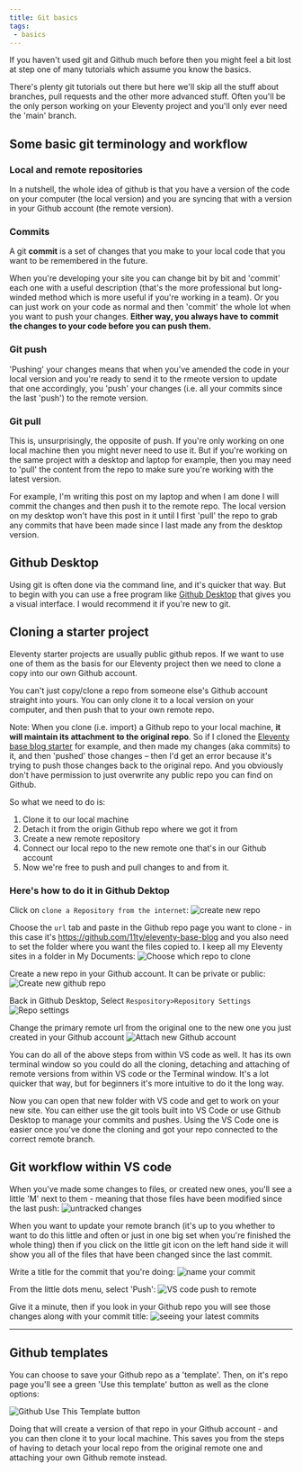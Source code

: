 ```yaml
---
title: Git basics
tags: 
 - basics
---
```


If you haven't used git and Github much before then you might feel a bit lost at step one of many tutorials which assume you know the basics.

There's plenty git tutorials out there but here we'll skip all the stuff about branches, pull requests and the other more advanced stuff. Often you'll be the only person working on your Eleventy project and you'll only ever need the 'main' branch.

## Some basic git terminology and workflow

### Local and remote repositories

In a nutshell, the whole idea of github is that you have a version of the code on your computer (the local version) and you are syncing that with a version in your Github account (the remote version).

### Commits

A git **commit** is a set of changes that you make to your local code that you want to be remembered in the future. 

When you're developing your site you can change bit by bit and 'commit' each one with a useful description (that's the more professional but long-winded method which is more useful if you're working in a team). Or you can just work on your code as normal and then 'commit' the whole lot when you want to push your changes. **Either way, you always have to commit the changes to your code before you can push them.**

### Git push

'Pushing' your changes means that when you've amended the code in your local version and you're ready to send it to the rmeote version to update that one accordingly, you 'push' your changes (i.e. all your commits since the last 'push') to the remote version. 

### Git pull

This is, unsurprisingly, the opposite of push. If you're only working on one local machine then you might never need to use it. But if you're working on the same project with a desktop and laptop for example, then you may need to 'pull' the content from the repo to make sure you're working with the latest version. 

For example, I'm writing this post on my laptop and when I am done I will commit the changes and then push it to the remote repo. The local version on my desktop won't have this post in it until I first 'pull' the repo to grab any commits that have been made since I last made any from the desktop version.

## Github Desktop

Using git is often done via the command line, and it's quicker that way. But to begin with you can use a free program like [Github Desktop](https://desktop.github.com/) that gives you a visual interface. I would recommend it if you're new to git.

## Cloning a starter project

Eleventy starter projects are usually public github repos. If we want to use one of them as the basis for our Eleventy project then we need to clone a copy into our own Github account.

You can't just copy/clone a repo from someone else's Github account straight into yours. You can only clone it to a local version on your computer, and then push that to your own remote repo. 


Note: When you clone (i.e. import) a Github repo to your local machine, **it will maintain its attachment to the original repo**. So if I cloned the [Eleventy base blog starter](https://github.com/11ty/eleventy-base-blog) for example, and then made my changes (aka commits) to it, and then 'pushed' those changes – then I'd get an error because it's trying to push those changes back to the original repo. And you obviously don't have permission to just overwrite any public repo you can find on Github.

So what we need to do is:
1. Clone it to our local machine
2. Detach it from the origin Github repo where we got it from
3. Create a new remote repository
3. Connect our local repo to the new remote one that's in our Github account
4. Now we're free to push and pull changes to and from it.

### Here's how to do it in Github Dektop

Click on `clone a Repository from the internet`:
![create new repo](https://p67.p3.n0.cdn.getcloudapp.com/items/GGu2WxXK/Screenshot%202020-12-13%20at%2008.01.45.png?v=482012157b6f2c625599a005de24d687)

Choose the `url` tab and paste in the Github repo page you want to clone - in this case it's https://github.com/11ty/eleventy-base-blog and you also need to set the folder where you want the files copied to. I keep all my Eleventy sites in a folder in My Documents:
![Choose which repo to clone](https://p67.p3.n0.cdn.getcloudapp.com/items/12uK4qBQ/Screenshot%202020-12-13%20at%2008.02.50.png?v=238ddf964eb53e21c66ede8405808fb6)

Create a new repo in your Github account. It can be private or public:
![Create new github repo](https://p67.p3.n0.cdn.getcloudapp.com/items/bLu0kooQ/Screenshot%202020-12-13%20at%2008.08.55.png?v=6582702c89e9eb738aa98aa5b7d7c429)

Back in Github Desktop, Select `Respository>Repository Settings`
![Repo settings](https://p67.p3.n0.cdn.getcloudapp.com/items/llunN1vA/Screenshot%202020-12-13%20at%2008.16.21.png?v=5e6f17be58b466c3650abbcb21ca8b6b)


Change the primary remote url from the original one to the new one you just created in your Github account
![Attach new Github account](https://p67.p3.n0.cdn.getcloudapp.com/items/d5uPAx4K/Screenshot%202020-12-13%20at%2008.17.24.png?v=430454f23ccd814b7cefac71316e887f)

You can do all of the above steps from within VS code as well. It has its own terminal window so you could do all the cloning, detaching and attaching of remote versions from within VS code or the Terminal window. It's a lot quicker that way, but for beginners it's more intuitive to do it the long way.

Now you can open that new folder with VS code and get to work on your new site. You can either use the git tools built into VS Code or use Github Desktop to manage your commits and pushes. Using the VS Code one is easier once you've done the cloning and got your repo connected to the correct remote branch.


## Git workflow within VS code

When you've made some changes to files, or created new ones, you'll see a little 'M' next to them - meaning that those files have been modified since the last push:
![untracked changes](https://p67.p3.n0.cdn.getcloudapp.com/items/7KubPq4b/Screenshot%202020-12-11%20at%2017.34.42.png?source=client&v=0a4e52f17af3bb3c2f3952efb30bfb67)

When you want to update your remote branch (it's up to you whether to want to do this little and often or just in one big set when you're finished the whole thing) then if you click on the little git icon on the left hand side it will show you all of the files that have been changed since the last commit.

Write a title for the commit that you're doing:
![name your commit](https://p67.p3.n0.cdn.getcloudapp.com/items/2Nu0qKYQ/Screenshot%202020-12-13%20at%2007.40.46.png?v=a2b51aa035f0ccd98248b0549746f840)

From the little dots menu, select 'Push':
![VS code push to remote](https://p67.p3.n0.cdn.getcloudapp.com/items/YEuQZl8B/Screenshot%202020-12-13%20at%2008.29.12.png?v=a28d1783c10c57dd4a89bdb2995e6c48)

Give it a minute, then if you look in your Github repo you will see those changes along with your commit title:
![seeing your latest commits](https://p67.p3.n0.cdn.getcloudapp.com/items/04uN2eGk/Screenshot%202020-12-13%20at%2007.44.20.png?v=b921378a99c56b55a25332e8ee897a14)

--- 

## Github templates

You can choose to save your Github repo as a 'template'. Then, on it's repo page you'll see a green 'Use this template' button as well as the clone options:

![Github Use This Template button](https://p67.p3.n0.cdn.getcloudapp.com/items/2Nu0qKKJ/Screenshot%202020-12-13%20at%2008.05.09.png?v=e7138f1b5a78ed1df757f6e33cece9f1)

Doing that will create a version of that repo in your Github account - and you can then clone it to your local machine. This saves you from the steps of having to detach your local repo from the original remote one and attaching your own Github remote instead.

